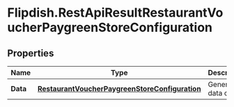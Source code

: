 # Flipdish.RestApiResultRestaurantVoucherPaygreenStoreConfiguration

## Properties
Name | Type | Description | Notes
------------ | ------------- | ------------- | -------------
**Data** | [**RestaurantVoucherPaygreenStoreConfiguration**](RestaurantVoucherPaygreenStoreConfiguration.md) | Generic data object. | 



